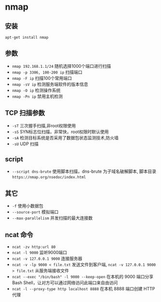 # nmap

## 安装

`apt-get install nmap`

## 参数

- `nmap 192.168.1.1/24` 随机选择1000个端口进行扫描
- `nmap -p 3306, 100-200 ip` 扫描端口
- `nmap -F ip` 扫描100个常用端口
- `nmap -sV ip` 检测服务端软件的版本信息
- `nmap -O ip` 检测操作系统
- `nmap -Pn ip` 禁用主机检测

## TCP 扫描参数

- `-sT` 三次握手扫描,非root权限使用
- `-sS` SYN标志位扫描，非常快，root权限时默认使用
- `-sA` 检测目标系统是否采用了数据包状态监测技术,防火墙
- `-sU` UDP 扫描

## script

- `--script dns-brute` 使用脚本扫描，dns-brute 为子域名破解脚本, 脚本目录 `https://nmap.org/nsedoc/index.html` 

## 其它

- `-f` 使用小数据包
- `--source-port` 模拟端口
- `--max-parallelism` 并发扫描的最大连接数

## ncat 命令

- `ncat -zv http:url 80`
- `ncat -l 9000` 监听9000端口
- `ncat -v 127.0.0.1 9000` 连接服务器
- `ncat -v -lp 9000 < file.txt` 发送文件到客户端, `ncat -v 127.0.0.1 9000 > file.txt` 从服务端接收文件
- `ncat --exec "/bin/bash" -l 9000 --keep-open` 在本机的 9000 端口分享 Bash Shell，让对方可以通过网络访问此端口来自由访问
- `ncat -l --proxy-type http localhost 8888`  在本机 8888 端口创建 HTTP 代理